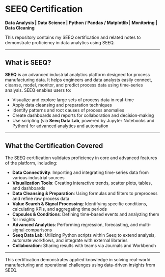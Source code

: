 # SEEQ Certification

**Data Analysis | Data Science | Python / Pandas / Matplotlib | Monitoring | Data Cleaning**

This repository contains my SEEQ certification and related notes to demonstrate proficiency in data analytics using SEEQ.

---

## What is SEEQ?

**SEEQ** is an advanced industrial analytics platform designed for process manufacturing data. It helps engineers and data analysts easily connect, cleanse, model, monitor, and predict process data using time-series analysis. SEEQ enables users to:

- Visualize and explore large sets of process data in real-time  
- Apply data cleansing and preparation techniques  
- Identify patterns and root causes of process anomalies  
- Create dashboards and reports for collaboration and decision-making  
- Use scripting (via **Seeq Data Lab**, powered by Jupyter Notebooks and Python) for advanced analytics and automation  

---

## What the Certification Covered

The SEEQ certification validates proficiency in core and advanced features of the platform, including:

- **Data Connectivity**: Importing and integrating time-series data from various industrial sources  
- **Visualization Tools**: Creating interactive trends, scatter plots, tables, and dashboards  
- **Data Cleansing & Preparation**: Using formulas and filters to preprocess and refine raw process data  
- **Value Search & Signal Processing**: Identifying specific conditions, calculating KPIs, and aggregating time periods  
- **Capsules & Conditions**: Defining time-based events and analyzing them for insights  
- **Advanced Analytics**: Performing regression, forecasting, and multi-signal comparisons  
- **Seeq Data Lab**: Utilizing Python scripts within Seeq to extend analysis, automate workflows, and integrate with external libraries  
- **Collaboration**: Sharing results with teams via Journals and Workbench  

---

This certification demonstrates applied knowledge in solving real-world manufacturing and operational challenges using data-driven insights from SEEQ.
